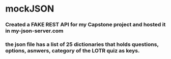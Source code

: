 # mockJSON

### Created a FAKE REST API for my Capstone project and hosted it in my-json-server.com 

### the json file has a list of 25 dictionaries that holds questions, options, asnwers, category of the LOTR quiz as keys. 
